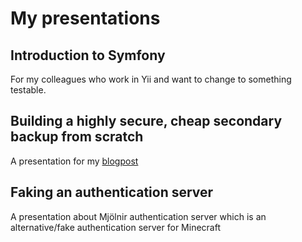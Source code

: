 My presentations
================

## Introduction to Symfony

For my colleagues who work in Yii and want to change to something testable.

## Building a highly secure, cheap secondary backup from scratch

A presentation for my [blogpost](http://rutkai.hu/blog/2014/11/30/building-a-highly-secure-cheap-secondary-backup-from-scratch)

## Faking an authentication server

A presentation about Mjölnir authentication server which is an alternative/fake authentication server for Minecraft 
